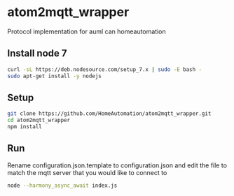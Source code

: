 # atom2mqtt_wrapper
Protocol implementation for auml can homeautomation

## Install node 7
```bash
curl -sL https://deb.nodesource.com/setup_7.x | sudo -E bash -
sudo apt-get install -y nodejs
```

## Setup
```bash
git clone https://github.com/HomeAutomation/atom2mqtt_wrapper.git
cd atom2mqtt_wrapper
npm install
```

## Run
Rename configuration.json.template to configuration.json and edit the file to match the mqtt server that you would like to connect to
```bash
node --harmony_async_await index.js
```
